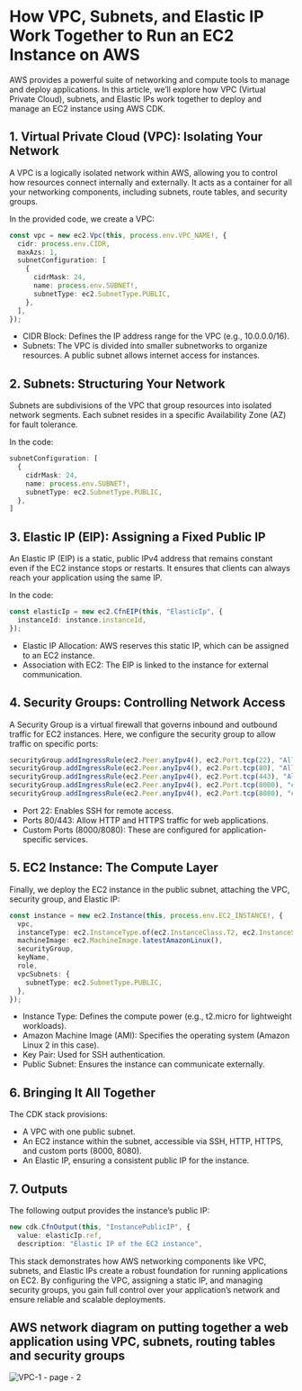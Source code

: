 # How VPC, Subnets, and Elastic IP Work Together to Run an EC2 Instance on AWS

AWS provides a powerful suite of networking and compute tools to manage and deploy applications. In this article, we’ll explore how VPC (Virtual Private Cloud), subnets, and Elastic IPs work together to deploy and manage an EC2 instance using AWS CDK.

## 1. Virtual Private Cloud (VPC): Isolating Your Network

A VPC is a logically isolated network within AWS, allowing you to control how resources connect internally and externally. It acts as a container for all your networking components, including subnets, route tables, and security groups.

In the provided code, we create a VPC:

```typescript
const vpc = new ec2.Vpc(this, process.env.VPC_NAME!, {
  cidr: process.env.CIDR,
  maxAzs: 1,
  subnetConfiguration: [
    {
      cidrMask: 24,
      name: process.env.SUBNET!,
      subnetType: ec2.SubnetType.PUBLIC,
    },
  ],
});
```

- CIDR Block: Defines the IP address range for the VPC (e.g., 10.0.0.0/16).
- Subnets: The VPC is divided into smaller subnetworks to organize resources. A public subnet allows internet access for instances.

## 2. Subnets: Structuring Your Network

Subnets are subdivisions of the VPC that group resources into isolated network segments. Each subnet resides in a specific Availability Zone (AZ) for fault tolerance.

In the code:

```typescript
subnetConfiguration: [
  {
    cidrMask: 24,
    name: process.env.SUBNET!,
    subnetType: ec2.SubnetType.PUBLIC,
  },
]
```

## 3. Elastic IP (EIP): Assigning a Fixed Public IP

An Elastic IP (EIP) is a static, public IPv4 address that remains constant even if the EC2 instance stops or restarts. It ensures that clients can always reach your application using the same IP.

In the code:

```typescript
const elasticIp = new ec2.CfnEIP(this, "ElasticIp", {
  instanceId: instance.instanceId,
});
```

- Elastic IP Allocation: AWS reserves this static IP, which can be assigned to an EC2 instance.
- Association with EC2: The EIP is linked to the instance for external communication.

## 4. Security Groups: Controlling Network Access

A Security Group is a virtual firewall that governs inbound and outbound traffic for EC2 instances. Here, we configure the security group to allow traffic on specific ports:

```typescript
securityGroup.addIngressRule(ec2.Peer.anyIpv4(), ec2.Port.tcp(22), "Allow SSH access");
securityGroup.addIngressRule(ec2.Peer.anyIpv4(), ec2.Port.tcp(80), "Allow HTTP access");
securityGroup.addIngressRule(ec2.Peer.anyIpv4(), ec2.Port.tcp(443), "Allow HTTPS access");
securityGroup.addIngressRule(ec2.Peer.anyIpv4(), ec2.Port.tcp(8000), "custom port for node service");
securityGroup.addIngressRule(ec2.Peer.anyIpv4(), ec2.Port.tcp(8080), "custom port for node service");
```

- Port 22: Enables SSH for remote access.
- Ports 80/443: Allow HTTP and HTTPS traffic for web applications.
- Custom Ports (8000/8080): These are configured for application-specific services.

## 5. EC2 Instance: The Compute Layer

Finally, we deploy the EC2 instance in the public subnet, attaching the VPC, security group, and Elastic IP:

```typescript
const instance = new ec2.Instance(this, process.env.EC2_INSTANCE!, {
  vpc,
  instanceType: ec2.InstanceType.of(ec2.InstanceClass.T2, ec2.InstanceSize.MICRO),
  machineImage: ec2.MachineImage.latestAmazonLinux(),
  securityGroup,
  keyName,
  role,
  vpcSubnets: {
    subnetType: ec2.SubnetType.PUBLIC,
  },
});
```

  -	Instance Type: Defines the compute power (e.g., t2.micro for lightweight workloads).
  -	Amazon Machine Image (AMI): Specifies the operating system (Amazon Linux 2 in this case).
  -	Key Pair: Used for SSH authentication.
  -	Public Subnet: Ensures the instance can communicate externally.

## 6. Bringing It All Together

The CDK stack provisions:

- A VPC with one public subnet.
- An EC2 instance within the subnet, accessible via SSH, HTTP, HTTPS, and custom ports (8000, 8080).
- An Elastic IP, ensuring a consistent public IP for the instance.

## 7. Outputs

The following output provides the instance’s public IP:

```typescript
new cdk.CfnOutput(this, "InstancePublicIP", {
  value: elasticIp.ref,
  description: "Elastic IP of the EC2 instance",
```

This stack demonstrates how AWS networking components like VPC, subnets, and Elastic IPs create a robust foundation for running applications on EC2. By configuring the VPC, assigning a static IP, and managing security groups, you gain full control over your application’s network and ensure reliable and scalable deployments.

## AWS network diagram on putting together a web application using VPC, subnets, routing tables and security groups

![VPC-1 - page - 2](https://github.com/user-attachments/assets/09b216b1-1c37-4608-98b5-5122a4662713)


